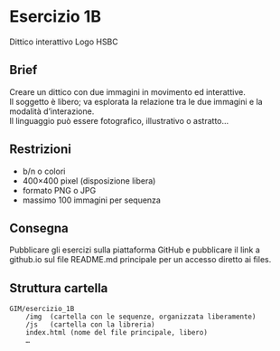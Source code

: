 # Esercizio 1B
Dittico interattivo
Logo HSBC
## Brief
Creare un dittico con due immagini in movimento ed interattive.  
Il soggetto è libero; va esplorata la relazione tra le due immagini e la modalità d’interazione.  
Il linguaggio può essere fotografico, illustrativo o astratto…   

## Restrizioni
- b/n o colori
- 400×400 pixel (disposizione libera)
- formato PNG o JPG
- massimo 100 immagini per sequenza 

## Consegna
Pubblicare gli esercizi sulla piattaforma GitHub e pubblicare il link a github.io sul file README.md principale per un accesso diretto ai files. 

## Struttura cartella
```
GIM/esercizio_1B
	/img  (cartella con le sequenze, organizzata liberamente)
	/js   (cartella con la libreria)
	index.html (nome del file principale, libero)
	…	
```
